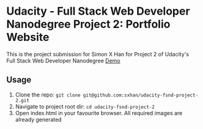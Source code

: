 # Udacity - Full Stack Web Developer Nanodegree Project 2: Portfolio Website

This is the project submission for Simon X Han for Project 2 of Udacity's Full Stack Web Developer Nanodegree
[Demo](http://blog2.thoughtforyourthoughts.com/udacity-fsnd-project-2/)

## Usage
1. Clone the repo: `git clone git@github.com:sxhan/udacity-fsnd-project-2.git`
2. Navigate to project root dir: `cd udacity-fsnd-project-2`
3. Open index.html in your favourite browser. All required images are already generated
